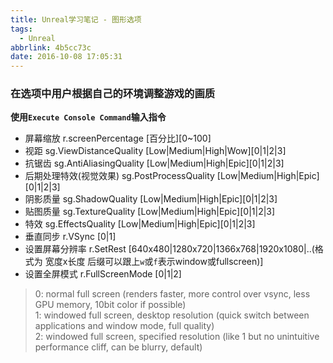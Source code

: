 ```yaml
---
title: Unreal学习笔记 - 图形选项
tags:
  - Unreal
abbrlink: 4b5cc73c
date: 2016-10-08 17:05:31
---
```


### 在选项中用户根据自己的环境调整游戏的画质 ###

**使用`Execute Console Command`输入指令**

- 屏幕缩放 r.screenPercentage [百分比][0~100]
- 视距 sg.ViewDistanceQuality [Low|Medium|High|Wow][0|1|2|3]
- 抗锯齿 sg.AntiAliasingQuality [Low|Medium|High|Epic][0|1|2|3]
- 后期处理特效(视觉效果) sg.PostProcessQuality [Low|Medium|High|Epic][0|1|2|3]
- 阴影质量 sg.ShadowQuality [Low|Medium|High|Epic][0|1|2|3]
- 贴图质量 sg.TextureQuality [Low|Medium|High|Epic][0|1|2|3]
- 特效 sg.EffectsQuality [Low|Medium|High|Epic][0|1|2|3]
- 垂直同步 r.VSync [0|1]
- 设置屏幕分辨率 r.SetRest [640x480|1280x720|1366x768|1920x1080|..(格式为 宽度x长度 后缀可以跟上`w`或`f`表示window或fullscreen)]
- 设置全屏模式 r.FullScreenMode [0|1|2]
> 0: normal full screen (renders faster, more control over vsync, less GPU memory, 10bit color if possible)  
> 1: windowed full screen, desktop resolution (quick switch between applications and window mode, full quality)  
> 2: windowed full screen, specified resolution (like 1 but no unintuitive performance cliff, can be blurry, default)
